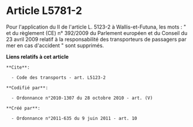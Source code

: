 # Article L5781-2

Pour l'application du II de l'article L. 5123-2 à Wallis-et-Futuna, les mots : " et du règlement (CE) n° 392/2009 du
Parlement européen et du Conseil du 23 avril 2009 relatif à la responsabilité des transporteurs de passagers par mer en cas
d'accident " sont supprimés.

**Liens relatifs à cet article**

	**Cite**:

	  - Code des transports - art. L5123-2

	**Codifié par**:

	  - Ordonnance n°2010-1307 du 28 octobre 2010 - art. (V)

	**Créé par**:

	  - Ordonnance n°2011-635 du 9 juin 2011 - art. 10

